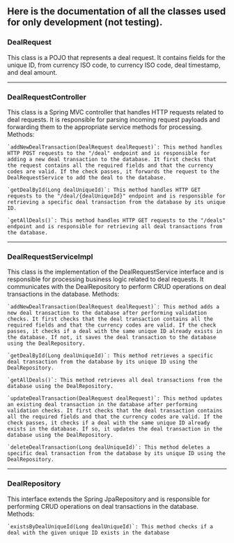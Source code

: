 ## Here is the documentation of all the classes used for only development (not testing).

### DealRequest

This class is a POJO that represents a deal request. It contains fields for the unique ID, from currency ISO code, to currency ISO code, deal timestamp, and deal amount.

---

### DealRequestController

This class is a Spring MVC controller that handles HTTP requests related to deal requests. It is responsible for parsing incoming request payloads and forwarding them to the appropriate service methods for processing.
Methods:

    `addNewDealTransaction(DealRequest dealRequest)`: This method handles HTTP POST requests to the "/deal" endpoint and is responsible for adding a new deal transaction to the database. It first checks that the request contains all the required fields and that the currency codes are valid. If the check passes, it forwards the request to the DealRequestService to add the deal to the database.

    `getDealById(Long dealUniqueId)`: This method handles HTTP GET requests to the "/deal/{dealUniqueId}" endpoint and is responsible for retrieving a specific deal transaction from the database by its unique ID.

    `getAllDeals()`: This method handles HTTP GET requests to the "/deals" endpoint and is responsible for retrieving all deal transactions from the database.
    
    
---
    
### DealRequestServiceImpl

This class is the implementation of the DealRequestService interface and is responsible for processing business logic related to deal requests. It communicates with the DealRepository to perform CRUD operations on deal transactions in the database.
Methods:

    `addNewDealTransaction(DealRequest dealRequest)`: This method adds a new deal transaction to the database after performing validation checks. It first checks that the deal transaction contains all the required fields and that the currency codes are valid. If the check passes, it checks if a deal with the same unique ID already exists in the database. If not, it saves the deal transaction to the database using the DealRepository.

    `getDealById(Long dealUniqueId)`: This method retrieves a specific deal transaction from the database by its unique ID using the DealRepository.

    `getAllDeals()`: This method retrieves all deal transactions from the database using the DealRepository.

    `updateDealTransaction(DealRequest dealRequest)`: This method updates an existing deal transaction in the database after performing validation checks. It first checks that the deal transaction contains all the required fields and that the currency codes are valid. If the check passes, it checks if a deal with the same unique ID already exists in the database. If so, it updates the deal transaction in the database using the DealRepository.

    `deleteDealTransaction(Long dealUniqueId)`: This method deletes a specific deal transaction from the database by its unique ID using the DealRepository.
    
 ---
### DealRepository

This interface extends the Spring JpaRepository and is responsible for performing CRUD operations on deal transactions in the database.
Methods:

    `existsByDealUniqueId(Long dealUniqueId)`: This method checks if a deal with the given unique ID exists in the database
